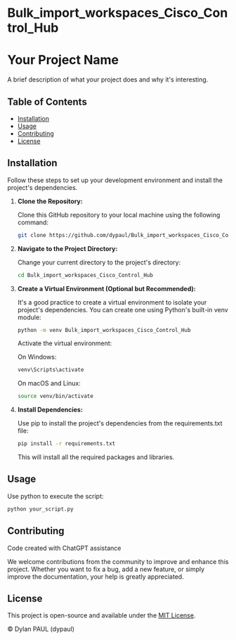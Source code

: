 # Bulk_import_workspaces_Cisco_Control_Hub

# Your Project Name

A brief description of what your project does and why it's interesting.

## Table of Contents

- [Installation](#installation)
- [Usage](#usage)
- [Contributing](#contributing)
- [License](#license)

## Installation

Follow these steps to set up your development environment and install the project's dependencies.

1. **Clone the Repository:**

   Clone this GitHub repository to your local machine using the following command:

   ```bash
   git clone https://github.com/dypaul/Bulk_import_workspaces_Cisco_Control_Hub.git

2. **Navigate to the Project Directory:**
   
   Change your current directory to the project's directory:
   
   ```bash
   cd Bulk_import_workspaces_Cisco_Control_Hub

3. **Create a Virtual Environment (Optional but Recommended):**

   It's a good practice to create a virtual environment to isolate your project's dependencies. You can create one using Python's built-in venv module:
   
   ```bash
   python -m venv Bulk_import_workspaces_Cisco_Control_Hub
    ```
   Activate the virtual environment:

   On Windows:
    ```bash
   venv\Scripts\activate
    ```
    
   On macOS and Linux:
  
    ```bash
   source venv/bin/activate
    ```
4. **Install Dependencies:**

    Use pip to install the project's dependencies from the requirements.txt file:
   
    ```bash
    pip install -r requirements.txt
    ```
    This will install all the required packages and libraries.

## Usage
   Use python to execute the script:
   ```bash
   python your_script.py
   ```

## Contributing

   Code created with ChatGPT assistance

   We welcome contributions from the community to improve and enhance this project. Whether you want to fix a bug, add a new feature, or simply improve the documentation, your help is greatly appreciated.

## License

   This project is open-source and available under the [MIT License](LICENSE.md).

© Dylan PAUL (dypaul)
